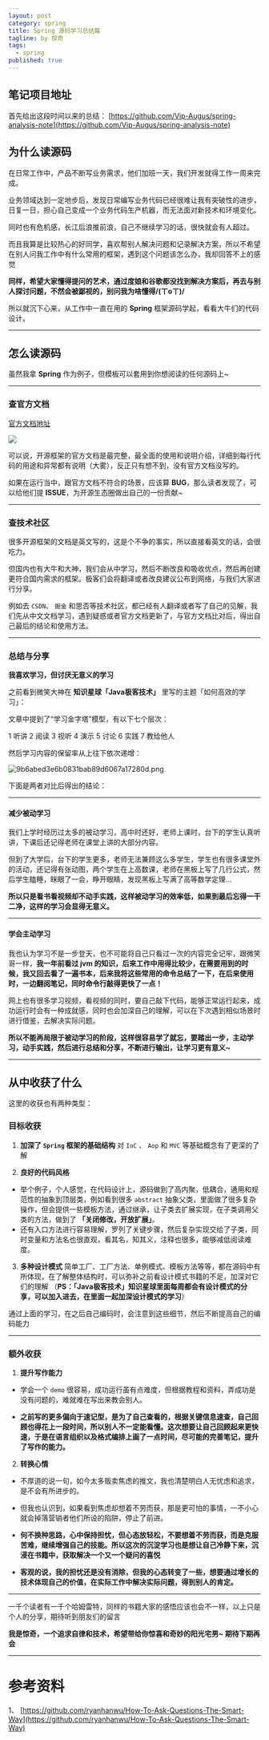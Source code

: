```yaml
---
layout: post
category: spring
title: Spring 源码学习总结篇
tagline: by 惊奇
tags: 
  - spring
published: true
---
```


## 笔记项目地址

首先给出这段时间以来的总结：
[https://github.com/Vip-Augus/spring-analysis-note](https://github.com/Vip-Augus/spring-analysis-note)

<!--more-->

## 为什么读源码

在日常工作中，产品不断写业务需求，他们加班一天，我们开发就得工作一周来完成。

业务领域达到一定地步后，发现日常编写业务代码已经很难让我有突破性的进步，日复一日，担心自己变成一个业务代码生产机器，而无法面对新技术和环境变化。

同时也有危机感，长江后浪推前浪，自己不继续学习的话，很快就会有人超过。

而且我算是比较热心的好同学，喜欢帮别人解决问题和记录解决方案，所以不希望在别人问我工作中有什么常用的框架，遇到这个问题该怎么办，我却回答不上的感觉

**同样，希望大家懂得提问的艺术，通过度娘和谷歌都没找到解决方案后，再去与别人探讨问题，不然会被鄙视的，别问我为啥懂得/(ㄒoㄒ)/**

所以就沉下心来，从工作中一直在用的 **Spring** 框架源码学起，看看大牛们的代码设计。

---
## 怎么读源码

虽然我拿 **Spring** 作为例子，但模板可以套用到你想阅读的任何源码上~

---

### 查官方文档

[官方文档地址](https://docs.spring.io/spring/docs/current/spring-framework-reference/)

![](http://www.justdojava.com/assets/images/2019/java/image_yjq/Spring/env_prepared/docs_spring_io.png)

可以说，开源框架的官方文档是最完整，最全面的使用和说明介绍，详细到每行代码的用途和异常都有说明（大雾），反正只有想不到，没有官方文档没写的。

如果在运行当中，跟官方文档不符合的场景，应该算 **BUG**，那么读者发现了，可以给他们提 **ISSUE**，为开源生态圈做出自己的一份贡献~

---
### 查技术社区

很多开源框架的文档是英文写的，这是个不争的事实，所以直接看英文的话，会很吃力。

但国内也有大牛和大神，我们会从中学习，然后不断改良和吸收优点，然后再创建更符合国内需求的框架。极客们会将翻译或者改良建议公布到网络，与我们大家进行分享。

例如去 `CSDN`、 `掘金` 和思否等技术社区，都已经有人翻译或者写了自己的见解，我们先从中文文档学习，遇到疑惑或者官方文档更新了，与官方文档比对后，得出自己最后的结论和使用方法。

---
### 总结与分享

**我喜欢学习，但讨厌无意义的学习**

之前看到微笑大神在 **知识星球「Java极客技术」** 里写的主题「如何高效的学习」：

文章中提到了“学习金字塔”模型，有以下七个层次：

1 听讲
2 阅读
3 视听
4 演示
5 讨论
6 实践
7 教给他人

然后学习内容的保留率从上往下依次递增：

![9b6abed3e6b0831bab89d6067a17280d.png](https://images.zsxq.com/Fr8gpy1TG_qfmOp5pxpfN2NbHLX4?e=1906272000&token=kIxbL07-8jAj8w1n4s9zv64FuZZNEATmlU_Vm6zD:68oDBH8smN7buHXPjWZzAimFNQY=)

下面是两者对比后得出的结论：

---
#### 减少被动学习

我们上学时经历过太多的被动学习，高中时还好，老师上课时，台下的学生认真听讲，下课后还记得老师在课堂上讲的大部分内容。

但到了大学后，台下的学生更多，老师无法兼顾这么多学生，学生也有很多课堂外的活动，还记得有张动图，两个学生在上高数课，老师在黑板上写了几行公式，然后学生瞌睡，眯眼了一会，睁开眼睛，发现黑板上写满了高等数学定理...

**所以只是看书看视频却不动手实践，这样被动学习的效率低，如果到最后忘得一干二净，这样的学习会显得无意义。**

---
#### 学会主动学习

我也认为学习不是一步登天，也不可能将自己只看过一次的内容完全记牢，跟微笑哥一样，**我一年前看过 jvm 的知识，后来工作中用得比较少，在需要用到的时候，我又回去看了一遍书本，后来我将这些常用的命令总结了一下，在后来使用时，一边翻阅笔记，同时命令行敲得更快了一点！**

网上也有很多学习视频，看视频的同时，要自己敲下代码，能够正常运行起来，成功运行时会有一种成就感，同时也会加深自己的理解，可以在下次遇到相似场景时进行借鉴，去解决实际问题。

**所以不能再局限于被动学习的阶段，这样很容易学了就忘，要踏出一步，主动学习，动手实践，然后进行总结和分享，不断进行输出，让学习更有意义~**

---
## 从中收获了什么

这里的收获也有两种类型：

### 目标收获

1. **加深了 `Spring` 框架的基础结构**
对 `IoC` 、 `Aop` 和 `MVC` 等基础概念有了更深的了解

2. **良好的代码风格**
* 举个例子，个人感觉，在代码设计上，源码做到了高内聚，低耦合，通用和规范性的抽象到顶层类，例如看到很多 `abstract` 抽象父类，里面做了很多复杂操作，但会提供一些模板方法，通过继承，让子类去扩展实现，在子类调用父类的方法，做到了 **「关闭修改，开放扩展」**。
* 还有入口方法进行容易理解，罗列了关键步骤，然后复杂实现交给了子类，同时变量和方法名也很直观，看其名，知其义，注释也很多，能够减低阅读难度。

3. **多种设计模式**
简单工厂、工厂方法、单例模式、模板方法等等，都在源码中有所体现，在了解整体结构时，可以弥补之前看设计模式书籍的不足，加深对它们的理解
（**PS：「Java极客技术」知识星球里面每周都会有设计模式的分享，可以加入进去，在里面一起加深设计模式的学习**）

通过上面的学习，在之后自己编码时，会注意到这些细节，然后不断提高自己的编码能力

---
### 额外收获

1. **提升写作能力**
* 学会一个 `demo` 很容易，成功运行虽有点难度，但根据教程和资料，弄成功是没有问题的，难就难在写出来教会别人。

* **之前写的更多偏向于速记型，是为了自己查看的，根据关键信息速查，自己回顾也得花上一段时间，所以别人不一定能看懂。这次想要让自己回顾起来更快速，于是在语言组织以及格式编排上画了一点时间，尽可能的完善笔记，提升了写作的能力。**


2. **转换心情**

* 不厚道的说一句，如今太多贩卖焦虑的推文，我也清楚明白人无忧虑和追求，是不会有所进步的。

* 但我也认识到，如果看到焦虑却想着不劳而获，那是更可怕的事情，一不小心就会掉落营销者他们所设的陷阱，停止了前进。

* **何不换种思路，心中保持担忧，但心态放轻松，不要想着不劳而获，而是克服苦难，继续增强自己的技能。所以这次的沉淀学习也是想让自己冷静下来，沉浸在书籍中，获取解决一个又一个疑问的喜悦**

* **客观的说，我的担忧还是没有消除，但我的心态转变了一些，想要通过增长的技术体现自己的价值，在实际工作中解决实际问题，得到别人的肯定。**

---

一千个读者有一千个哈姆雷特，同样的书籍大家的感悟应该也会不一样，以上只是个人的分享，期待听到朋友们的留言

**我是惊奇，一个追求自律和技术，希望带给你惊喜和奇妙的阳光宅男~ 期待下期再会**

---
# 参考资料

1、 [https://github.com/ryanhanwu/How-To-Ask-Questions-The-Smart-Way](https://github.com/ryanhanwu/How-To-Ask-Questions-The-Smart-Way)



















